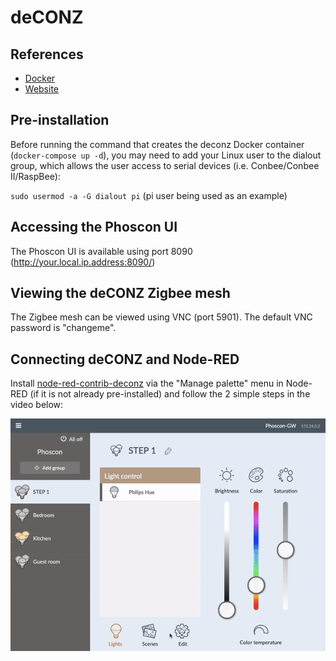 # deCONZ
## References
- [Docker](https://hub.docker.com/r/marthoc/deconz)
- [Website](https://github.com/dresden-elektronik/deconz-rest-plugin/blob/master/README.md)

## Pre-installation
Before running the command that creates the deconz Docker container (`docker-compose up -d`), you may need to add your Linux user to the dialout group, which allows the user access to serial devices (i.e. Conbee/Conbee II/RaspBee):

`sudo usermod -a -G dialout pi` (pi user being used as an example)

## Accessing the Phoscon UI
The Phoscon UI is available using port 8090 (http://your.local.ip.address:8090/)

## Viewing the deCONZ Zigbee mesh
The Zigbee mesh can be viewed using VNC (port 5901). The default VNC password is "changeme".

## Connecting deCONZ and Node-RED
Install [node-red-contrib-deconz](https://flows.nodered.org/node/node-red-contrib-deconz) via the "Manage palette" menu in Node-RED (if it is not already pre-installed) and follow the 2 simple steps in the video below:

![installing deCONZ](https://github.com/DIYtechie/resources/blob/master/images/Setup%20deCONZ%20in%20Node-RED.gif?raw=true)

